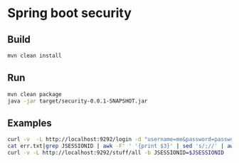 # Spring boot security

## Build

```bash
mvn clean install
```

## Run

```bash
mvn clean package
java -jar target/security-0.0.1-SNAPSHOT.jar
```

## Examples

```bash
curl -v  -L http://localhost:9292/login -d "username=me&password=password" 2> err.txt
cat err.txt|grep JSESSIONID | awk -F' ' '{print $3}' | sed 's/;//' | awk -F'=' '{print $2}'
curl -v -L http://localhost:9292/stuff/all -b JSESSIONID=$JSESSIONID
```    